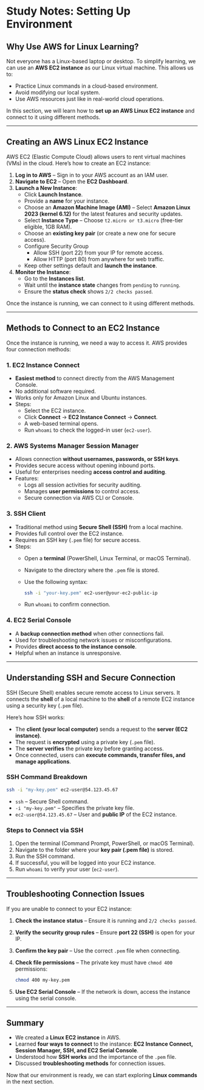 # Study Notes: Setting Up Environment

## Why Use AWS for Linux Learning?

Not everyone has a Linux-based laptop or desktop. To simplify learning, we can use an **AWS EC2 instance** as our Linux virtual machine. This allows us to:

- Practice Linux commands in a cloud-based environment.
- Avoid modifying our local system.
- Use AWS resources just like in real-world cloud operations.

In this section, we will learn how to **set up an AWS Linux EC2 instance** and connect to it using different methods.

---

## Creating an AWS Linux EC2 Instance

AWS EC2 (Elastic Compute Cloud) allows users to rent virtual machines (VMs) in the cloud. Here’s how to create an EC2 instance:

1. **Log in to AWS** – Sign in to your AWS account as an IAM user.
2. **Navigate to EC2** – Open the **EC2 Dashboard**.
3. **Launch a New Instance**:
   - Click **Launch Instance**.
   - Provide a **name** for your instance.
   - Choose an **Amazon Machine Image (AMI)** – Select **Amazon Linux 2023 (kernel 6.12)** for the latest features and security updates.
   - Select **Instance Type** – Choose `t2.micro or t3.micro` (free-tier eligible, 1GB RAM).
   - Choose an **existing key pair** (or create a new one for secure access).
   - Configure Security Group
     - Allow SSH (port 22) from your IP for remote access.
     - Allow HTTP (port 80) from anywhere for web traffic.
   - Keep other settings default and **launch the instance**.
4. **Monitor the Instance**:
   - Go to the **Instances list**.
   - Wait until the **instance state** changes from `pending` to `running`.
   - Ensure the **status check** shows `2/2 checks passed`.

Once the instance is running, we can connect to it using different methods.

---

## Methods to Connect to an EC2 Instance

Once the instance is running, we need a way to access it. AWS provides four connection methods:

### 1. EC2 Instance Connect

- **Easiest method** to connect directly from the AWS Management Console.
- No additional software required.
- Works only for Amazon Linux and Ubuntu instances.
- Steps:
  - Select the EC2 instance.
  - Click **Connect** → **EC2 Instance Connect** → **Connect**.
  - A web-based terminal opens.
  - Run `whoami` to check the logged-in user (`ec2-user`).

### 2. AWS Systems Manager Session Manager

- Allows connection **without usernames, passwords, or SSH keys**.
- Provides secure access without opening inbound ports.
- Useful for enterprises needing **access control and auditing**.
- Features:
  - Logs all session activities for security auditing.
  - Manages **user permissions** to control access.
  - Secure connection via AWS CLI or Console.

### 3. SSH Client

- Traditional method using **Secure Shell (SSH)** from a local machine.
- Provides full control over the EC2 instance.
- Requires an SSH key (`.pem` file) for secure access.
- Steps:
  - Open a **terminal** (PowerShell, Linux Terminal, or macOS Terminal).
  - Navigate to the directory where the `.pem` file is stored.
  - Use the following syntax:

    ```bash
    ssh -i "your-key.pem" ec2-user@your-ec2-public-ip
    ```

  - Run `whoami` to confirm connection.

### 4. EC2 Serial Console

- A **backup connection method** when other connections fail.
- Used for troubleshooting network issues or misconfigurations.
- Provides **direct access to the instance console**.
- Helpful when an instance is unresponsive.

---

## Understanding SSH and Secure Connection

SSH (Secure Shell) enables secure remote access to Linux servers. It connects the **shell** of a local machine to the **shell** of a remote EC2 instance using a security key (`.pem` file).

Here’s how SSH works:

- The **client (your local computer)** sends a request to the **server (EC2 instance)**.
- The request is **encrypted** using a private key (`.pem` file).
- The **server verifies** the private key before granting access.
- Once connected, users can **execute commands, transfer files, and manage applications**.

### SSH Command Breakdown

```bash
ssh -i "my-key.pem" ec2-user@54.123.45.67
```

- `ssh` – Secure Shell command.
- `-i "my-key.pem"` – Specifies the private key file.
- `ec2-user@54.123.45.67` – User and **public IP** of the EC2 instance.

### Steps to Connect via SSH

1. Open the terminal (Command Prompt, PowerShell, or macOS Terminal).
2. Navigate to the folder where your **key pair (.pem file)** is stored.
3. Run the SSH command.
4. If successful, you will be logged into your EC2 instance.
5. Run `whoami` to verify your user (`ec2-user`).

---

## Troubleshooting Connection Issues

If you are unable to connect to your EC2 instance:

1. **Check the instance status** – Ensure it is running and `2/2 checks passed`.
2. **Verify the security group rules** – Ensure **port 22 (SSH)** is open for your IP.
3. **Confirm the key pair** – Use the correct `.pem` file when connecting.
4. **Check file permissions** – The private key must have `chmod 400` permissions:

   ```bash
   chmod 400 my-key.pem
   ```

5. **Use EC2 Serial Console** – If the network is down, access the instance using the serial console.

---

## Summary

- We created a **Linux EC2 instance** in AWS.
- Learned **four ways to connect** to the instance: **EC2 Instance Connect, Session Manager, SSH, and EC2 Serial Console**.
- Understood how **SSH works** and the importance of the `.pem` file.
- Discussed **troubleshooting methods** for connection issues.

Now that our environment is ready, we can start exploring **Linux commands** in the next section.
